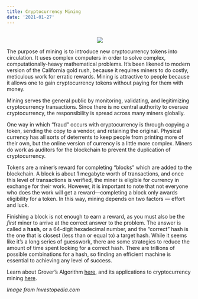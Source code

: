 ```yaml
---
title: Cryptocurrency Mining
date: '2021-01-27'
---
```

<center>
</br>
<img src="https://www.investopedia.com/thmb/EohZb8zaG8TvKMEGzP7l2zj1LmA=/700x394/smart/filters:no_upscale()/cryptocurrency_mining_farm-5bfd7ab046e0fb0083fd38c2">
</center>

The purpose of mining is to introduce new cryptocurrency tokens into circulation.  It uses complex computers in order to solve complex, computationally-heavy mathematical problems. It’s been likened to modern version of the California gold rush, because it requires miners to do costly, meticulous work for erratic rewards. Mining is attractive to people because it allows one to gain cryptocurrency tokens without paying for them with money.

Mining serves the general public by monitoring, validating, and legitimizing cryptocurrency transactions. Since there is no central authority to oversee cryptocurrency, the responsibility is spread across many miners globally.

One way in which “fraud” occurs with cryptocurrency is through copying a token, sending the copy to a vendor, and retaining the original. Physical currency has all sorts of deterrents to keep people from printing more of their own, but the online version of currency is a little more complex. Miners do work as auditors for the blockchain to prevent the duplication of cryptocurrency.

Tokens are a miner’s reward for completing “blocks” which are added to the blockchain. A block is about 1 megabyte worth of transactions, and once this level of transactions is verified, the miner is eligible for currency in exchange for their work. However, it is important to note that not everyone who does the work will get a reward—completing a block only awards eligibility for a token.
In this way, mining depends on two factors — effort and luck.

Finishing a block is not enough to earn a reward, as you must also be the *first* miner to arrive at the correct answer to the problem. The answer is called a **hash**, or a 64-digit hexadecimal number, and the “correct” hash is the one that is closest (less than or equal to) a target hash. While it seems like it’s a long series of guesswork, there are some strategies to reduce the amount of time spent looking for a correct hash. There are trillions of possible combinations for a hash, so finding an efficient machine is essential to achieving any level of success.

Learn about Grover’s Algorithm [here](https://amoderninvestor.netlify.app/26/2021/01/), and its applications to cryptocurrency mining [here](https://amoderninvestor.netlify.app/23/2021/01/).

*Image from Investopedia.com*